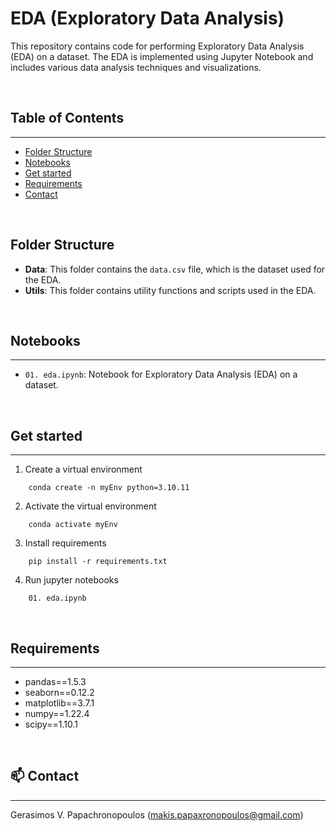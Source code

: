 # EDA (Exploratory Data Analysis)

This repository contains code for performing Exploratory Data Analysis (EDA) on a dataset. The EDA is implemented using Jupyter Notebook and includes various data analysis techniques and visualizations.

<br/>

## Table of Contents
---

- [Folder Structure](#folder-structure)
- [Notebooks](#notebooks)
- [Get started](#get-started)
- [Requirements](#requirements)
- [Contact](#mailbox-contact)

<br/>

## Folder Structure

- **Data**: This folder contains the `data.csv` file, which is the dataset used for the EDA.
- **Utils**: This folder contains utility functions and scripts used in the EDA.


<br/>

## Notebooks
--- 
- ``01. eda.ipynb``: Notebook for Exploratory Data Analysis (EDA) on a dataset.

<br/>


## Get started
--- 

1. Create a virtual environment 
```
    conda create -n myEnv python=3.10.11
```

2. Activate the virtual environment 
```
    conda activate myEnv
```
3. Install requirements 
```
    pip install -r requirements.txt
```
4. Run jupyter notebooks
```
    01. eda.ipynb
```

<br/>


## Requirements
---

- pandas==1.5.3
- seaborn==0.12.2
- matplotlib==3.7.1
- numpy==1.22.4
- scipy==1.10.1

<br/>


## :mailbox: Contact
---

Gerasimos V. Papachronopoulos (makis.papaxronopoulos@gmail.com)
